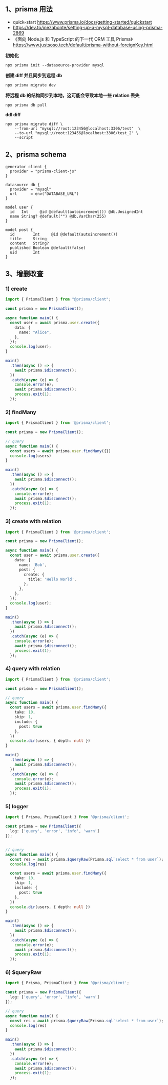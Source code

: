 ## 1、prisma 用法

- quick-start https://www.prisma.io/docs/getting-started/quickstart
- https://dev.to/inezabonte/setting-up-a-mysql-database-using-prisma-2869
- 《面向 Node.js 和 TypeScript 的下一代 ORM 工具 Prisma》 https://www.justsoso.tech/default/prisma-without-foreignKey.html

**初始化**

```
npx prisma init --datasource-provider mysql
```

**创建 diff 并且同步到远程 db**

```
npx prisma migrate dev
```

**将远程 db 的结构同步到本地，这可能会导致本地一些 relation 丢失**

```
npx prisma db pull
```

**ddl diff**

```
npx prisma migrate diff \
    --from-url "mysql://root:123456@localhost:3306/test"  \
    --to-url "mysql://root:123456@localhost:3306/test_2" \
    --script
```

## 2、prisma schema

```prisma
generator client {
  provider = "prisma-client-js"
}

datasource db {
  provider = "mysql"
  url      = env("DATABASE_URL")
}

model user {
  id   Int     @id @default(autoincrement()) @db.UnsignedInt
  name String? @default("") @db.VarChar(255)
}

model post {
  id        Int     @id @default(autoincrement())
  title     String
  content   String?
  published Boolean @default(false)
  uid       Int
}
```

## 3、增删改查

### 1) create

```ts
import { PrismaClient } from "@prisma/client";

const prisma = new PrismaClient();

async function main() {
  const user = await prisma.user.create({
    data: {
      name: "Alice",
    },
  });
  console.log(user);
}

main()
  .then(async () => {
    await prisma.$disconnect();
  })
  .catch(async (e) => {
    console.error(e);
    await prisma.$disconnect();
    process.exit(1);
  });
```

### 2) findMany
```ts
import { PrismaClient } from '@prisma/client';

const prisma = new PrismaClient();

// query
async function main() {
  const users = await prisma.user.findMany({})
  console.log(users)
}

main()
  .then(async () => {
    await prisma.$disconnect();
  })
  .catch(async (e) => {
    console.error(e);
    await prisma.$disconnect();
    process.exit(1);
  });

```

### 3) create  with relation

```ts
import { PrismaClient } from '@prisma/client';

const prisma = new PrismaClient();

async function main() {
  const user = await prisma.user.create({
    data: {
      name: 'Bob',
      post: {
        create: {
          title: 'Hello World',
        },
      },
    },
  });
  console.log(user);
}

main()
  .then(async () => {
    await prisma.$disconnect();
  })
  .catch(async (e) => {
    console.error(e);
    await prisma.$disconnect();
    process.exit(1);
  });

```

### 4) query with relation
```ts
import { PrismaClient } from '@prisma/client';

const prisma = new PrismaClient();

// query
async function main() {
  const users = await prisma.user.findMany({
    take: 10,
    skip: 1,
    include: {
      post: true
    },
  })
  console.dir(users, { depth: null })
}

main()
  .then(async () => {
    await prisma.$disconnect();
  })
  .catch(async (e) => {
    console.error(e);
    await prisma.$disconnect();
    process.exit(1);
  });
```

### 5) logger

```ts
import { Prisma, PrismaClient } from '@prisma/client';

const prisma = new PrismaClient({
  log: ['query', 'error', 'info', 'warn']
});


// query
async function main() {
  const res = await prisma.$queryRaw(Prisma.sql`select * from user`);
  console.log(res)

  const users = await prisma.user.findMany({
    take: 10,
    skip: 1,
    include: {
      post: true
    },
  })
  console.dir(users, { depth: null })
}

main()
  .then(async () => {
    await prisma.$disconnect();
  })
  .catch(async (e) => {
    console.error(e);
    await prisma.$disconnect();
    process.exit(1);
  });

```

### 6) $queryRaw

```ts
import { Prisma, PrismaClient } from '@prisma/client';

const prisma = new PrismaClient({
  log: ['query', 'error', 'info', 'warn']
});

// query
async function main() {
  const res = await prisma.$queryRaw(Prisma.sql`select * from user`);
  console.log(res)
}

main()
  .then(async () => {
    await prisma.$disconnect();
  })
  .catch(async (e) => {
    console.error(e);
    await prisma.$disconnect();
    process.exit(1);
  });
```